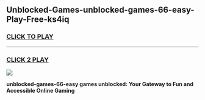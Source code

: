 
## Unblocked-Games-unblocked-games-66-easy-Play-Free-ks4iq
<h3>
<a href="https://premium76.site?title=unblocked-games-66-easy&ref=23A">CLICK TO PLAY</a></h3>
<hr>

<h3>
<a href="https://premium76.site?title=unblocked-games-66-easy&ref=23A">CLICK 2 PLAY</a>
  
</h3>

<a href="https://premium76.site?title=unblocked-games-66-easy&ref=23A"><img src="https://clearcache.store/games.png"></a>


**unblocked-games-66-easy games unblocked: Your Gateway to Fun and Accessible Online Gaming**

